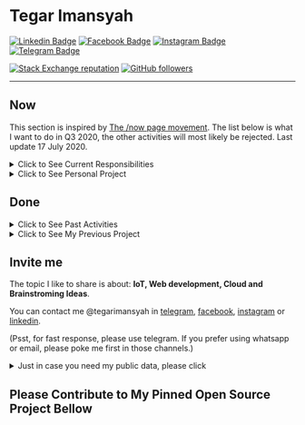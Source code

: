 # Tegar Imansyah

[![Linkedin Badge](https://img.shields.io/badge/--gray?style=for-the-badge&logo=Linkedin&label=Project%20%26%20Professional%20Activity)](https://www.linkedin.com/in/tegarimansyah/) 
[![Facebook Badge](http://img.shields.io/badge/--gray?style=for-the-badge&logo=Facebook&label=Daily%20Activity)](https://facebook.com/tegarimansyah)
[![Instagram Badge](http://img.shields.io/badge/--gray?style=for-the-badge&logo=Instagram&label=Photoshoot%20%26%20Inspiration)](https://instagram.com/tegarimansyah)
[![Telegram Badge](http://img.shields.io/badge/--gray?style=for-the-badge&logo=Telegram&label=Chat%20via%20Telegram)](https://t.me/tegarimansyah)

[![Stack Exchange reputation](https://img.shields.io/stackexchange/stackoverflow/r/10562487?label=Reputation&logo=Stackoverflow&style=social)](https://stackoverflow.com/users/10562487)
[![GitHub followers](https://img.shields.io/github/followers/tegarimansyah?label=Follower&style=social)](https://github.com/tegarimansyah?tab=followers) 

---

## Now

This section is inspired by [The /now page movement](https://sivers.org/nowff). The list below is what I want to do in Q3 2020, the other activities will most likely be rejected. Last update 17 July 2020.

<details>
<summary>Click to See Current Responsibilities</summary>

### Current Responsibilities

- Software Architect in [Alterra](https://alterra.id), try to innovating Bill & Payment Solution in Indonesia.
- IoT Development in [PiTech System](https://www.linkedin.com/company/pitech-system/), try to solving Poultry Farming problem. 
- Advising and oversees [Surabaya.py](https://t.me/surabayadotpy), Surabaya Python User Group.
- Organize some tech community: 
    - [Python Indonesia](https://t.me/pythonID)
    - Python Conference APAC 2020 [Country Representative](https://wiki.python.org/moin/PyConAPAC/Community)
    - [Jatim Developer Day - Web Division](https://github.com/jatimdevday)
    - [GDG Cloud Surabaya](https://gdg.community.dev/gdg-cloud-surabaya/)
- Sharing knowledge in some tech communities. _The current limit is at most once in a quarter of the year_.
</details>


<details>
<summary>Click to See Personal Project</summary>

### Personal Project, Start Now!

The Project I want to start this quarter

- [ ] Qur'an Project
  - [x] [Tadarus Al Qur'an](https://quran.urusan.id/tadarus) Web Platform
  - [ ] Tahsin Web Platform
- [ ] Product Photography
- [ ] Hydroponics
</details>

## Done

<details>
<summary>Click to See Past Activities</summary>

### Past Activities

Activities that worth mentioning in public [written here](https://github.com/tegarimansyah/tegarimansyah/blob/master/past_activities.md), including my talk or workshop. If you want to invite me for seminar or workshop, please refer to the section below.

</details>

<details>
<summary>Click to See My Previous Project</summary>

> To be added

</details>

## Invite me

The topic I like to share is about: **IoT, Web development, Cloud and Brainstroming Ideas**. 

You can contact me @tegarimansyah in [telegram](https://t.me/tegarimansyah), [facebook](https://fb.me/tegarimansyah), [instagram](https://instagram.com/tegarimansyah) or [linkedin](https://linkedin.com/in/tegarimansyah). 

(Psst, for fast response, please use telegram. If you prefer using whatsapp or email, please poke me first in those channels.)

<details>
<summary>Just in case you need my public data, please click</summary>

* **My Full Name**: Tegar Imansyah
* **Title** (Please use as appropriate)
  * Software Engineer
  * IoT Enthusiast 
  * Software Architect at Alterra 
* **Picture**: [Click Here](https://github.com/tegarimansyah/tegarimansyah/blob/master/me.jpeg)

</details>


## Please Contribute to My Pinned Open Source Project Bellow
